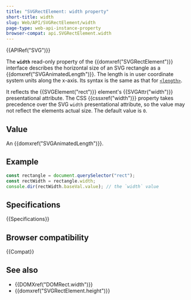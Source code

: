 ```yaml
---
title: "SVGRectElement: width property"
short-title: width
slug: Web/API/SVGRectElement/width
page-type: web-api-instance-property
browser-compat: api.SVGRectElement.width
---
```


{{APIRef("SVG")}}

The **`width`** read-only property of the {{domxref("SVGRectElement")}} interface describes the horizontal size of an SVG rectangle as a {{domxref("SVGAnimatedLength")}}. The length is in user coordinate system units along the x-axis. Its syntax is the same as that for [`<length>`](/en-US/docs/Web/SVG/Content_type#length).

It reflects the {{SVGElement("rect")}} element's {{SVGAttr("width")}} presentational attribute. The CSS {{cssxref("width")}} property takes precedence over the SVG `width` presentational attribute, so the value may not reflect the elements actual size. The default value is `0`.

## Value

An {{domxref("SVGAnimatedLength")}}.

## Example

```js
const rectangle = document.querySelector("rect");
const rectWidth = rectangle.width;
console.dir(rectWidth.baseVal.value); // the `width` value
```

## Specifications

{{Specifications}}

## Browser compatibility

{{Compat}}

## See also

- {{DOMXref("DOMRect.width")}}
- {{domxref("SVGRectElement.height")}}
